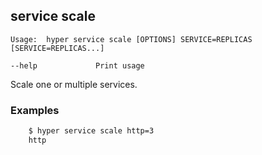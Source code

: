 ## service scale

    Usage:	hyper service scale [OPTIONS] SERVICE=REPLICAS [SERVICE=REPLICAS...]
    
    --help             Print usage

Scale one or multiple services.

### Examples

```sh
    $ hyper service scale http=3
    http
```